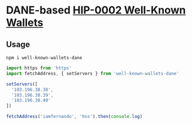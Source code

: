 # DANE-based [HIP-0002 Well-Known Wallets](https://hsd-dev.org/HIPs/proposals/0002/)

## Usage

`npm i well-known-wallets-dane`

```js
import https from 'https'
import fetchAddress, { setServers } from 'well-known-wallets-dane'

setServers([
  '103.196.38.38',
  '103.196.38.39',
  '103.196.38.40'
])

fetchAddress('iamfernando', 'hns').then(console.log)
```
